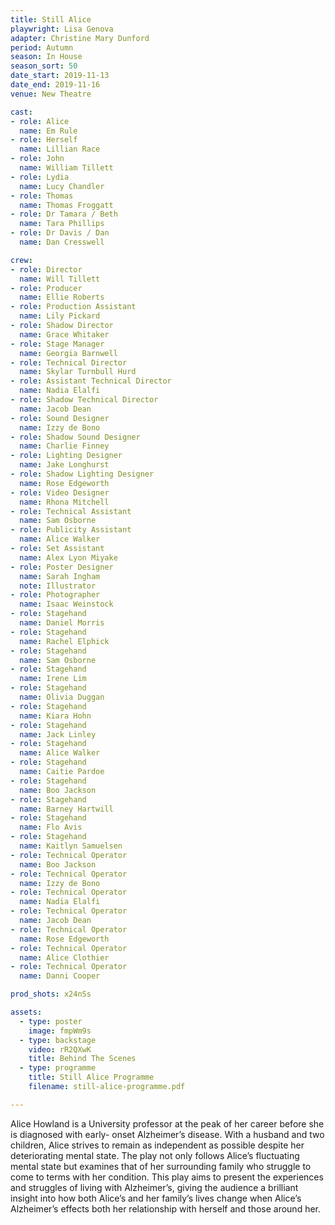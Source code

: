 ```yaml
---
title: Still Alice
playwright: Lisa Genova
adapter: Christine Mary Dunford
period: Autumn
season: In House 
season_sort: 50
date_start: 2019-11-13
date_end: 2019-11-16
venue: New Theatre

cast:
- role: Alice
  name: Em Rule 
- role: Herself 
  name: Lillian Race 
- role: John
  name: William Tillett 
- role: Lydia 
  name: Lucy Chandler
- role: Thomas 
  name: Thomas Froggatt 
- role: Dr Tamara / Beth
  name: Tara Phillips 
- role: Dr Davis / Dan 
  name: Dan Cresswell 

crew: 
- role: Director
  name: Will Tillett 
- role: Producer 
  name: Ellie Roberts
- role: Production Assistant 
  name: Lily Pickard 
- role: Shadow Director 
  name: Grace Whitaker 
- role: Stage Manager
  name: Georgia Barnwell
- role: Technical Director
  name: Skylar Turnbull Hurd
- role: Assistant Technical Director
  name: Nadia Elalfi 
- role: Shadow Technical Director
  name: Jacob Dean 
- role: Sound Designer 
  name: Izzy de Bono 
- role: Shadow Sound Designer
  name: Charlie Finney 
- role: Lighting Designer 
  name: Jake Longhurst 
- role: Shadow Lighting Designer
  name: Rose Edgeworth 
- role: Video Designer 
  name: Rhona Mitchell 
- role: Technical Assistant 
  name: Sam Osborne
- role: Publicity Assistant
  name: Alice Walker 
- role: Set Assistant
  name: Alex Lyon Miyake 
- role: Poster Designer 
  name: Sarah Ingham 
  note: Illustrator
- role: Photographer
  name: Isaac Weinstock
- role: Stagehand
  name: Daniel Morris 
- role: Stagehand
  name: Rachel Elphick 
- role: Stagehand
  name: Sam Osborne
- role: Stagehand
  name: Irene Lim
- role: Stagehand
  name: Olivia Duggan
- role: Stagehand
  name: Kiara Hohn
- role: Stagehand
  name: Jack Linley
- role: Stagehand
  name: Alice Walker
- role: Stagehand
  name: Caitie Pardoe
- role: Stagehand
  name: Boo Jackson
- role: Stagehand
  name: Barney Hartwill
- role: Stagehand
  name: Flo Avis
- role: Stagehand
  name: Kaitlyn Samuelsen
- role: Technical Operator 
  name: Boo Jackson 
- role: Technical Operator
  name: Izzy de Bono 
- role: Technical Operator 
  name: Nadia Elalfi 
- role: Technical Operator 
  name: Jacob Dean 
- role: Technical Operator
  name: Rose Edgeworth 
- role: Technical Operator
  name: Alice Clothier
- role: Technical Operator
  name: Danni Cooper 

prod_shots: x24nSs

assets:
  - type: poster
    image: fmpWm9s
  - type: backstage
    video: rR2QXwK
    title: Behind The Scenes
  - type: programme
    title: Still Alice Programme
    filename: still-alice-programme.pdf

---
```


Alice Howland is a University professor at the peak of her career before she is diagnosed with early-
onset Alzheimer’s disease. With a husband and two children, Alice strives to remain as independent as possible despite her deteriorating mental state. The play not only follows Alice’s fluctuating
mental state but examines that of her surrounding family who struggle to come to terms with her
condition. This play aims to present the experiences and struggles of living with Alzheimer’s, giving
the audience a brilliant insight into how both Alice’s and her family’s lives change when Alice’s
Alzheimer’s effects both her relationship with herself and those around her.
